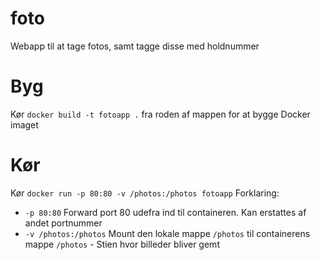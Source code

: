 # foto
Webapp til at tage fotos, samt tagge disse med holdnummer

# Byg
Kør `docker build -t fotoapp .` fra roden af mappen for at bygge Docker imaget

# Kør
Kør `docker run -p 80:80 -v /photos:/photos fotoapp`
Forklaring:
* `-p 80:80` Forward port 80 udefra ind til containeren. Kan erstattes af andet portnummer
* `-v /photos:/photos` Mount den lokale mappe `/photos` til containerens mappe `/photos` - Stien hvor billeder bliver gemt